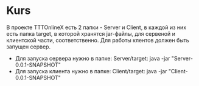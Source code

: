 # Kurs
В проекте TTTOnlineX есть 2 папки - Server и Client, в каждой из них есть папка target, в которой хранятся jar-файлы, для сервеной 
и клиентской части, соответственно. Для работы клентов должен быть запущен сервер.
- Для запуска сервера нужно в папке: Server/target: java -jar "Server-0.0.1-SNAPSHOT"
- Для запуска клиента нужно в папке: Client/target: java -jar "Client-0.0.1-SNAPSHOT"
